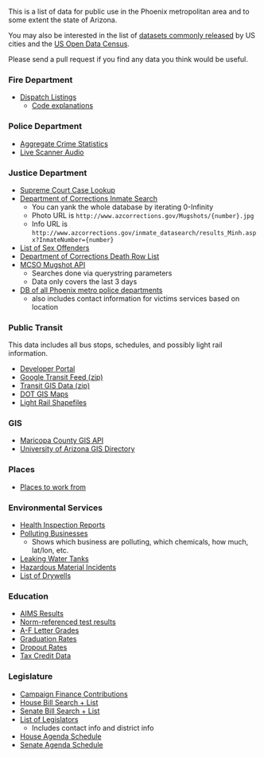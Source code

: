 This is a list of data for public use in the Phoenix metropolitan area and to some extent the state of Arizona. 

You may also be interested in the list of [datasets commonly released](http://us-city.census.okfn.org/about/) by US cities and the [US Open Data Census](http://us-city.census.okfn.org). 

Please send a pull request if you find any data you think would be useful.

### Fire Department

- [Dispatch Listings](https://htms.phoenix.gov/publicweb/Default.aspx)
  - [Code explanations](http://phoenix.gov/webcms/groups/internet/@inter/@dept/@fire/documents/web_content/051002.pdf)

### Police Department

- [Aggregate Crime Statistics](http://phoenix.gov/police/crista1.html)
- [Live Scanner Audio](http://www.broadcastify.com/listen/feed/12145)

### Justice Department

- [Supreme Court Case Lookup](http://apps.supremecourt.az.gov/publicaccess/caselookup.aspx)
- [Department of Corrections Inmate Search](http://www.azcorrections.gov/inmate_datasearch/Index_Minh.aspx)
  - You can yank the whole database by iterating 0-Infinity
  - Photo URL is `http://www.azcorrections.gov/Mugshots/{number}.jpg`
  - Info URL is `http://www.azcorrections.gov/inmate_datasearch/results_Minh.aspx?InmateNumber={number}`
- [List of Sex Offenders](https://az.gov/app/sows/AbsconderList.xhtml)
- [Department of Corrections Death Row List](http://www.azcorrections.gov/inmate_datasearch/Minh_NewDeathRow.aspx)
- [MCSO Mugshot API](http://www.mcso.org/)
  - Searches done via querystring parameters
  - Data only covers the last 3 days
- [DB of all Phoenix metro police departments](https://github.com/meetvasu15/freescale_backup/blob/c8bc37036f1f62ba3d86cbeda45f0679236e527e/Mag/sql/mag.sql)
  - also includes contact information for victims services based on location

### Public Transit

This data includes all bus stops, schedules, and possibly light rail information.

- [Developer Portal](http://phoenix.gov/publictransit/developers/index.html)
- [Google Transit Feed (zip)](http://phoenix.gov/webcms/groups/internet/@inter/@dept/@pubtrans/documents/web_content/google_transit.zip)
- [Transit GIS Data (zip)](http://phoenix.gov/webcms/groups/internet/@inter/@dept/@pubtrans/documents/web_content/phx_transit_gis.zip)
- [DOT GIS Maps](http://www.azdot.gov/maps)
- [Light Rail Shapefiles](https://github.com/adamklawonn/CityCircles/tree/master/citycircles_iphone/citycircles_server/Light_Rail)

### GIS

- [Maricopa County GIS API](http://gis.rdsa.maricopa.gov/rest/services/PlanNet/MapServer)
- [University of Arizona GIS Directory](http://www.library.arizona.edu/help/how/find/maps/gis/maps.html#arizona)

### Places

- [Places to work from](http://jlord.github.io/hack-spots/)

### Environmental Services

- [Health Inspection Reports](http://www.maricopa.gov/envsvc/envwebapp/business_search.aspx?as_type=Food&as_mobile=True)
- [Polluting Businesses](http://www.azdeq.gov/databases/banksearch.html)
  - Shows which business are polluting, which chemicals, how much, lat/lon, etc.
- [Leaking Water Tanks](http://www.azdeq.gov/databases/lustsearch.html)
- [Hazardous Material Incidents](http://www.azdeq.gov/databases/hwssearch.html)
- [List of Drywells](http://www.azdeq.gov/databases/drywellsearch.html)

### Education

- [AIMS Results](http://www.azed.gov/research-evaluation/aims-assessment-results/)
- [Norm-referenced test results](http://www.azed.gov/research-evaluation/norm-referenced-assessment-results/)
- [A-F Letter Grades](http://www.azed.gov/research-evaluation/a-f-accountability/)
- [Graduation Rates](http://www.azed.gov/research-evaluation/graduation-rates/)
- [Dropout Rates](http://www.azed.gov/research-evaluation/dropout-rate-study-report/)
- [Tax Credit Data](http://www.azdor.gov/ReportsResearch/SchoolTaxCredit.aspx)

### Legislature

- [Campaign Finance Contributions](http://www.azsos.gov/cfs/CandidateSummarySearch.aspx)
- [House Bill Search + List](http://www.azleg.gov/Bills.asp?view=allhouse)
- [Senate Bill Search + List](http://www.azleg.gov/Bills.asp?view=allsenate)
- [List of Legislators](http://www.azleg.gov/MemberRoster.asp)
  - Includes contact info and district info
- [House Agenda Schedule](http://www.azleg.gov/CommitteeAgendas.asp?Body=H)
- [Senate Agenda Schedule](http://www.azleg.gov/CommitteeAgendas.asp?Body=S)
